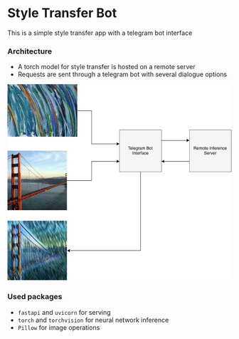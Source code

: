 # Style Transfer Bot

This is a simple style transfer app with a telegram bot interface

### Architecture

- A torch model for style transfer is hosted on a remote server
- Requests are sent through a telegram bot with several dialogue options

<img src="transfer_diagram.png" width="600"/>

### Used packages

- `fastapi` and `uvicorn` for serving
- `torch` and `torchvision` for neural network inference
- `Pillow` for image operations
